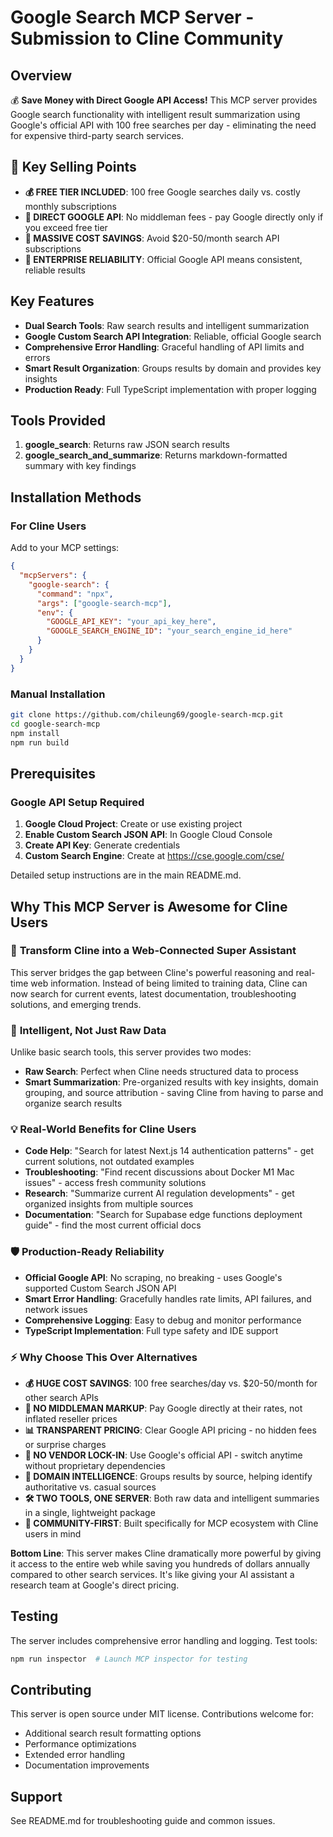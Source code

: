 # Google Search MCP Server - Submission to Cline Community

## Overview

💰 **Save Money with Direct Google API Access!** This MCP server provides Google search functionality with intelligent result summarization using Google's official API with 100 free searches per day - eliminating the need for expensive third-party search services.

## 🎯 Key Selling Points

- **💰 FREE TIER INCLUDED**: 100 free Google searches daily vs. costly monthly subscriptions
- **🔗 DIRECT GOOGLE API**: No middleman fees - pay Google directly only if you exceed free tier
- **💸 MASSIVE COST SAVINGS**: Avoid $20-50/month search API subscriptions
- **🚀 ENTERPRISE RELIABILITY**: Official Google API means consistent, reliable results

## Key Features

- **Dual Search Tools**: Raw search results and intelligent summarization
- **Google Custom Search API Integration**: Reliable, official Google search
- **Comprehensive Error Handling**: Graceful handling of API limits and errors
- **Smart Result Organization**: Groups results by domain and provides key insights
- **Production Ready**: Full TypeScript implementation with proper logging

## Tools Provided

1. **google_search**: Returns raw JSON search results
2. **google_search_and_summarize**: Returns markdown-formatted summary with key findings

## Installation Methods

### For Cline Users

Add to your MCP settings:

```json
{
  "mcpServers": {
    "google-search": {
      "command": "npx",
      "args": ["google-search-mcp"],
      "env": {
        "GOOGLE_API_KEY": "your_api_key_here",
        "GOOGLE_SEARCH_ENGINE_ID": "your_search_engine_id_here"
      }
    }
  }
}
```

### Manual Installation

```bash
git clone https://github.com/chileung69/google-search-mcp.git
cd google-search-mcp
npm install
npm run build
```

## Prerequisites

### Google API Setup Required

1. **Google Cloud Project**: Create or use existing project
2. **Enable Custom Search JSON API**: In Google Cloud Console
3. **Create API Key**: Generate credentials
4. **Custom Search Engine**: Create at https://cse.google.com/cse/

Detailed setup instructions are in the main README.md.

## Why This MCP Server is Awesome for Cline Users

### 🚀 **Transform Cline into a Web-Connected Super Assistant**
This server bridges the gap between Cline's powerful reasoning and real-time web information. Instead of being limited to training data, Cline can now search for current events, latest documentation, troubleshooting solutions, and emerging trends.

### 🧠 **Intelligent, Not Just Raw Data**
Unlike basic search tools, this server provides two modes:
- **Raw Search**: Perfect when Cline needs structured data to process
- **Smart Summarization**: Pre-organized results with key insights, domain grouping, and source attribution - saving Cline from having to parse and organize search results

### 💡 **Real-World Benefits for Cline Users**
- **Code Help**: "Search for latest Next.js 14 authentication patterns" - get current solutions, not outdated examples
- **Troubleshooting**: "Find recent discussions about Docker M1 Mac issues" - access fresh community solutions
- **Research**: "Summarize current AI regulation developments" - get organized insights from multiple sources
- **Documentation**: "Search for Supabase edge functions deployment guide" - find the most current official docs

### 🛡️ **Production-Ready Reliability**
- **Official Google API**: No scraping, no breaking - uses Google's supported Custom Search JSON API
- **Smart Error Handling**: Gracefully handles rate limits, API failures, and network issues
- **Comprehensive Logging**: Easy to debug and monitor performance
- **TypeScript Implementation**: Full type safety and IDE support

### ⚡ **Why Choose This Over Alternatives**
- **💰 HUGE COST SAVINGS**: 100 free searches/day vs. $20-50/month for other search APIs
- **🔗 NO MIDDLEMAN MARKUP**: Pay Google directly at their rates, not inflated reseller prices
- **📊 TRANSPARENT PRICING**: Clear Google API pricing - no hidden fees or surprise charges
- **🚫 NO VENDOR LOCK-IN**: Use Google's official API - switch anytime without proprietary dependencies
- **🎯 DOMAIN INTELLIGENCE**: Groups results by source, helping identify authoritative vs. casual sources
- **🛠️ TWO TOOLS, ONE SERVER**: Both raw data and intelligent summaries in a single, lightweight package
- **👥 COMMUNITY-FIRST**: Built specifically for MCP ecosystem with Cline users in mind

**Bottom Line**: This server makes Cline dramatically more powerful by giving it access to the entire web while saving you hundreds of dollars annually compared to other search services. It's like giving your AI assistant a research team at Google's direct pricing.

## Testing

The server includes comprehensive error handling and logging. Test tools:

```bash
npm run inspector  # Launch MCP inspector for testing
```

## Contributing

This server is open source under MIT license. Contributions welcome for:
- Additional search result formatting options
- Performance optimizations
- Extended error handling
- Documentation improvements

## Support

See README.md for troubleshooting guide and common issues.
